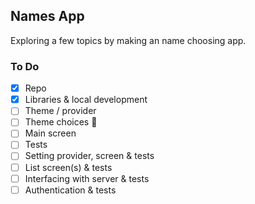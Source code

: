 ## Names App

Exploring a few topics by making an name choosing app.

### To Do

- [x] Repo
- [x] Libraries & local development
- [ ] Theme / provider
- [ ] Theme choices 🎨
- [ ] Main screen
- [ ] Tests
- [ ] Setting provider, screen & tests
- [ ] List screen(s) & tests
- [ ] Interfacing with server & tests
- [ ] Authentication & tests
